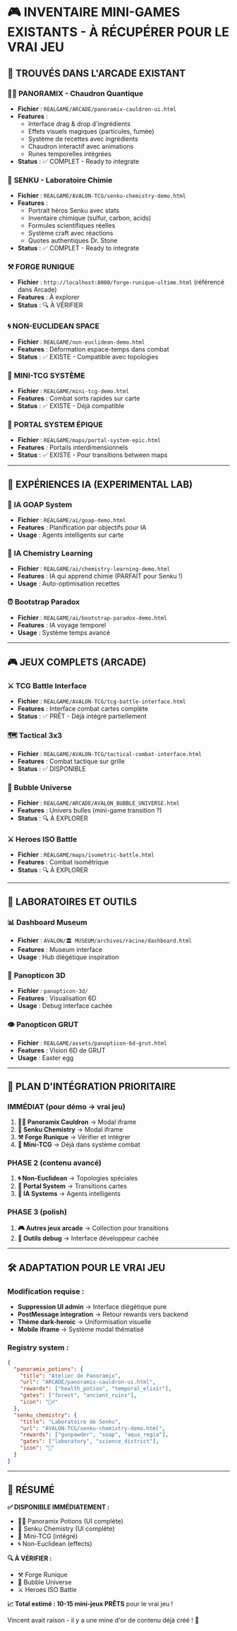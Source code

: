 # 🎮 **INVENTAIRE MINI-GAMES EXISTANTS - À RÉCUPÉRER POUR LE VRAI JEU**

## 📍 **TROUVÉS DANS L'ARCADE EXISTANT**

### 🧙‍♂️ **PANORAMIX - Chaudron Quantique**
- **Fichier** : `REALGAME/ARCADE/panoramix-cauldron-ui.html`
- **Features** :
  - Interface drag & drop d'ingrédients
  - Effets visuels magiques (particules, fumée)
  - Système de recettes avec ingrédients
  - Chaudron interactif avec animations
  - Runes temporelles intégrées
- **Status** : ✅ COMPLET - Ready to integrate

### 🧪 **SENKU - Laboratoire Chimie**
- **Fichier** : `REALGAME/AVALON-TCG/senku-chemistry-demo.html`
- **Features** :
  - Portrait héros Senku avec stats
  - Inventaire chimique (sulfur, carbon, acids)
  - Formules scientifiques réelles
  - Système craft avec réactions
  - Quotes authentiques Dr. Stone
- **Status** : ✅ COMPLET - Ready to integrate

### ⚒️ **FORGE RUNIQUE**
- **Fichier** : `http://localhost:8000/forge-runique-ultime.html` (référencé dans Arcade)
- **Features** : À explorer
- **Status** : 🔍 À VÉRIFIER

### 🌀 **NON-EUCLIDEAN SPACE**
- **Fichier** : `REALGAME/non-euclidean-demo.html`
- **Features** : Déformation espace-temps dans combat
- **Status** : ✅ EXISTE - Compatible avec topologies

### 🎯 **MINI-TCG SYSTÈME**
- **Fichier** : `REALGAME/mini-tcg-demo.html`
- **Features** : Combat sorts rapides sur carte
- **Status** : ✅ EXISTE - Déjà compatible

### 🌌 **PORTAL SYSTEM ÉPIQUE**
- **Fichier** : `REALGAME/maps/portal-system-epic.html`
- **Features** : Portails interdimensionnels
- **Status** : ✅ EXISTE - Pour transitions between maps

---

## 🤖 **EXPÉRIENCES IA (EXPERIMENTAL LAB)**

### 🧠 **IA GOAP System**
- **Fichier** : `REALGAME/ai/goap-demo.html`
- **Features** : Planification par objectifs pour IA
- **Usage** : Agents intelligents sur carte

### 🧪 **IA Chemistry Learning**
- **Fichier** : `REALGAME/ai/chemistry-learning-demo.html`
- **Features** : IA qui apprend chimie (PARFAIT pour Senku !)
- **Usage** : Auto-optimisation recettes

### ⏰ **Bootstrap Paradox**
- **Fichier** : `REALGAME/ai/bootstrap-paradox-demo.html`
- **Features** : IA voyage temporel
- **Usage** : Système temps avancé

---

## 🎮 **JEUX COMPLETS (ARCADE)**

### ⚔️ **TCG Battle Interface**
- **Fichier** : `REALGAME/AVALON-TCG/tcg-battle-interface.html`
- **Features** : Interface combat cartes complète
- **Status** : ✅ PRÊT - Déjà intégré partiellement

### 🗺️ **Tactical 3x3**
- **Fichier** : `REALGAME/AVALON-TCG/tactical-combat-interface.html`
- **Features** : Combat tactique sur grille
- **Status** : ✅ DISPONIBLE

### 🌌 **Bubble Universe**
- **Fichier** : `REALGAME/ARCADE/AVALON_BUBBLE_UNIVERSE.html`
- **Features** : Univers bulles (mini-game transition ?)
- **Status** : 🔍 À EXPLORER

### ⚔️ **Heroes ISO Battle**
- **Fichier** : `REALGAME/maps/isometric-battle.html`
- **Features** : Combat isométrique
- **Status** : 🔍 À EXPLORER

---

## 🔬 **LABORATOIRES ET OUTILS**

### 📊 **Dashboard Museum**
- **Fichier** : `AVALON/🏛️ MUSEUM/archives/racine/dashboard.html`
- **Features** : Museum interface
- **Usage** : Hub diégétique inspiration

### 🎲 **Panopticon 3D**
- **Fichier** : `panopticon-3d/`
- **Features** : Visualisation 6D
- **Usage** : Debug interface cachée

### 👁️ **Panopticon GRUT**
- **Fichier** : `REALGAME/assets/panopticon-6d-grut.html`
- **Features** : Vision 6D de GRUT
- **Usage** : Easter egg

---

## 🎯 **PLAN D'INTÉGRATION PRIORITAIRE**

### **IMMÉDIAT (pour démo → vrai jeu)**
1. **🧙‍♂️ Panoramix Cauldron** → Modal iframe
2. **🧪 Senku Chemistry** → Modal iframe 
3. **⚒️ Forge Runique** → Vérifier et intégrer
4. **🎯 Mini-TCG** → Déjà dans système combat

### **PHASE 2 (contenu avancé)**
1. **🌀 Non-Euclidean** → Topologies spéciales
2. **🌌 Portal System** → Transitions cartes
3. **🧠 IA Systems** → Agents intelligents

### **PHASE 3 (polish)**
1. **🎮 Autres jeux arcade** → Collection pour transitions
2. **🔬 Outils debug** → Interface développeur cachée

---

## 🛠️ **ADAPTATION POUR LE VRAI JEU**

### **Modification requise :**
- **Suppression UI admin** → Interface diégétique pure
- **PostMessage integration** → Retour rewards vers backend
- **Thème dark-heroic** → Uniformisation visuelle
- **Mobile iframe** → Système modal thématisé

### **Registry system :**
```json
{
  "panoramix_potions": {
    "title": "Atelier de Panoramix",
    "url": "ARCADE/panoramix-cauldron-ui.html",
    "rewards": ["health_potion", "temporal_elixir"],
    "gates": ["forest", "ancient_ruins"],
    "icon": "🧙‍♂️"
  },
  "senku_chemistry": {
    "title": "Laboratoire de Senku",
    "url": "AVALON-TCG/senku-chemistry-demo.html", 
    "rewards": ["gunpowder", "soap", "aqua_regia"],
    "gates": ["laboratory", "science_district"],
    "icon": "🧪"
  }
}
```

---

## 🚀 **RÉSUMÉ**

**✅ DISPONIBLE IMMÉDIATEMENT :**
- 🧙‍♂️ Panoramix Potions (UI complète)
- 🧪 Senku Chemistry (UI complète)
- 🎯 Mini-TCG (intégré)
- 🌀 Non-Euclidean (effects)

**🔍 À VÉRIFIER :**
- ⚒️ Forge Runique
- 🌌 Bubble Universe
- ⚔️ Heroes ISO Battle

**📈 Total estimé : 10-15 mini-jeux PRÊTS** pour le vrai jeu ! 

Vincent avait raison - il y a une mine d'or de contenu déjà créé ! 🎯
